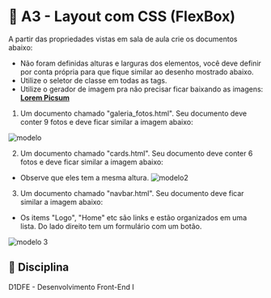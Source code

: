 # 🏫 A3 - Layout com CSS (FlexBox)

A partir das propriedades vistas em sala de aula crie os documentos abaixo: 
- Não foram definidas alturas e larguras dos elementos, você deve definir por conta própria para que fique similar ao desenho mostrado abaixo.
- Utilize o seletor de classe em todas as tags.
- Utilize o gerador de imagem pra não precisar ficar baixando as imagens: **[Lorem Picsum](https://picsum.photos/)**

1. Um documento chamado "galeria_fotos.html". Seu documento deve conter 9 fotos e deve ficar similar a imagem abaixo:

![modelo](https://github.com/matheusrmatiaspos/D1DFE-A3-Layout-Css-Flexbox/assets/161660766/58f2b746-b59d-45b9-bacf-537c55408d96)

2. Um documento chamado "cards.html". Seu documento deve conter 6 fotos e deve ficar similar a imagem abaixo:
- Observe que eles tem a mesma altura.
![modelo2](https://github.com/matheusrmatiaspos/D1DFE-A3-Layout-Css-Flexbox/assets/161660766/c15a5dc2-9abd-4764-ab9a-7b2ae547d8f1)


3. Um documento chamado "navbar.html". Seu documento deve ficar similar a imagem abaixo: 
- Os items "Logo", "Home" etc são links e estão organizados em uma lista. Do lado direito tem um formulário com um botão.

![modelo 3](https://github.com/matheusrmatiaspos/D1DFE-A3-Layout-Css-Flexbox/assets/161660766/29832cff-f3ee-4ce1-851c-1aa977060566)

## 📒 Disciplina
D1DFE - Desenvolvimento Front-End I
